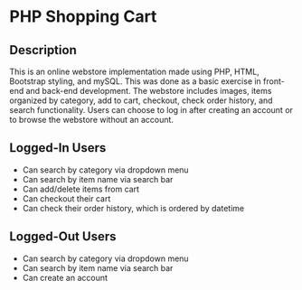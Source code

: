 # PHP Shopping Cart

## Description
This is an online webstore implementation made using PHP, HTML, Bootstrap styling, and mySQL. This was done as a basic exercise in front-end and back-end development. The webstore includes images, items organized by category, add to cart, checkout, check order history, and search functionality. Users can choose to log in after creating an account or to browse the webstore without an account. 

## Logged-In Users

* Can search by category via dropdown menu
* Can search by item name via search bar
* Can add/delete items from cart
* Can checkout their cart
* Can check their order history, which is ordered by datetime

## Logged-Out Users

* Can search by category via dropdown menu
* Can search by item name via search bar
* Can create an account





